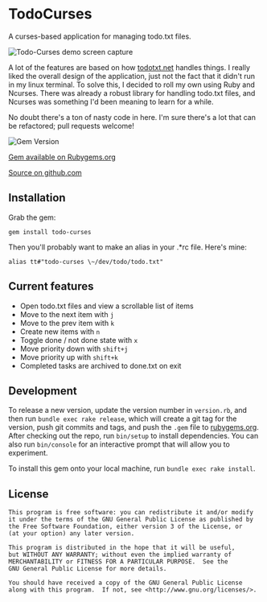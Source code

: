 # TodoCurses

A curses-based application for managing todo.txt files.

![Todo-Curses demo screen capture](
https://raw.githubusercontent.com/lorentrogers/todo-curses/master/images/todo-curses-demo.gif)

A lot of the features are based on how
[todotxt.net](todotxt.net)
handles things. I really liked the overall design of the application,
just not the fact that it didn't run in my linux terminal. To solve
this, I decided to roll my own using Ruby and Ncurses. There was already
a robust library for handling todo.txt files, and Ncurses was something
I'd been meaning to learn for a while.

No doubt there's a ton of nasty code in here. I'm sure there's a lot
that can be refactored; pull requests welcome!

![Gem Version](https://badge.fury.io/rb/todo-curses.svg)

[Gem available on Rubygems.org](https://rubygems.org/gems/todo-curses)

[Source on github.com](https://github.com/lorentrogers/todo-curses)

## Installation

Grab the gem:

    gem install todo-curses

Then you'll probably want to make an alias in your .\*rc file. Here's
mine:

    alias tt#"todo-curses \~/dev/todo/todo.txt"

## Current features

- Open todo.txt files and view a scrollable list of items
- Move to the next item with `j`
- Move to the prev item with `k`
- Create new items with `n`
- Toggle done / not done state with `x`
- Move priority down with `shift+j`
- Move priority up with `shift+k`
- Completed tasks are archived to done.txt on exit

## Development

To release a new version, update
the version number in `version.rb`, and then run
`bundle exec rake release`, which will create a git tag for the version,
push git commits and tags, and push the `.gem`
file to [rubygems.org](https://rubygems.org).
After checking out the repo, run `bin/setup` to install dependencies.
You can also run `bin/console` for an interactive prompt that
will allow you to experiment.

To install this gem onto your local machine, run `bundle exec rake install`.

## License

    This program is free software: you can redistribute it and/or modify
    it under the terms of the GNU General Public License as published by
    the Free Software Foundation, either version 3 of the License, or
    (at your option) any later version.

    This program is distributed in the hope that it will be useful,
    but WITHOUT ANY WARRANTY; without even the implied warranty of
    MERCHANTABILITY or FITNESS FOR A PARTICULAR PURPOSE.  See the
    GNU General Public License for more details.

    You should have received a copy of the GNU General Public License
    along with this program.  If not, see <http://www.gnu.org/licenses/>.
